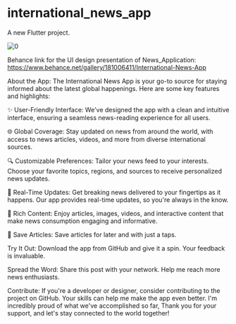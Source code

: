# international_news_app

A new Flutter project.


![0](https://github.com/MuhammadAmann/International_News_App/assets/109753345/3c8642d4-06b6-4d37-8307-d80295e7e074)

Behance link for the UI design presentation of News_Application: https://www.behance.net/gallery/181006411/International-News-App

About the App:
The International News App is your go-to source for staying informed about the latest global happenings. Here are some key features and highlights:

✨ User-Friendly Interface: We've designed the app with a clean and intuitive interface, ensuring a seamless news-reading experience for all users.

🌐 Global Coverage: Stay updated on news from around the world, with access to news articles, videos, and more from diverse international sources.

🔍 Customizable Preferences: Tailor your news feed to your interests. Choose your favorite topics, regions, and sources to receive personalized news updates.

🚀 Real-Time Updates: Get breaking news delivered to your fingertips as it happens. Our app provides real-time updates, so you're always in the know.

📰 Rich Content: Enjoy articles, images, videos, and interactive content that make news consumption engaging and informative.

📌 Save Articles: Save articles for later and with just a taps.

Try It Out: Download the app from GitHub and give it a spin. Your feedback is invaluable.

Spread the Word: Share this post with your network. Help me reach more news enthusiasts.

Contribute: If you're a developer or designer, consider contributing to the project on GitHub. Your skills can help me make the app even better.
I'm incredibly proud of what we've accomplished so far, Thank you for your support, and let's stay connected to the world together!
